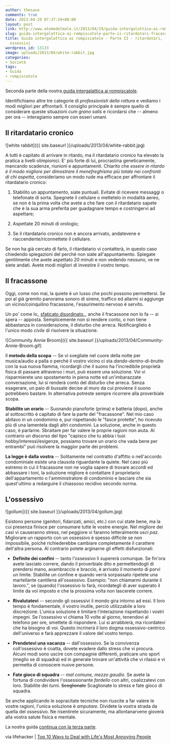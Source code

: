 ```yaml
---
author: thesave
comments: true
date: 2013-04-29 07:37:19+00:00
layout: post
link: http://www.atomodelmale.it/2013/04/29/guida-intergalattica-ai-rompiscatole-parte-ii-ritardatari-fracassoni-e-ossessivi/
slug: guida-intergalattica-ai-rompiscatole-parte-ii-ritardatari-fracassoni-e-ossessivi
title: Guida intergalattica ai rompiscatole - Parte II - ritardatari, fracassoni e
  ossessivi
wordpress_id: 13133
image: uploads/2013/04/white-rabbit.jpg
categories:
- Società
tags:
- Guida
- rompiscatole
---
```


Seconda parte della nostra[ guida intergalattica ai rompiscatole](/?s=guida+intergalattica+ai+rompiscatole).

Identifichiamo altre tre categorie di _professionisti della rottura_ e vediamo i modi migliori per affrontarli. Il consiglio principale è sempre quello di considerare queste situazioni _cum grano salis_ e ricordarsi che -- almeno per ora -- interagiamo sempre con esseri umani.

## Il ritardatario cronico

![white rabbit]({{ site.baseurl }}/uploads/2013/04/white-rabbit.jpg)

A tutti è capitato di arrivare in ritardo, ma il ritardatario cronico ha elevato la pratica a livelli olimpionici. E' più forte di lui, procrastina geneticamente, mancando scadenze, riunioni e appuntamenti. Chiarito che _essere in ritardo è il modo migliore per dimostrare il menefreghismo più totale nei confronti di chi aspetta_, consideriamo un modo rude ma efficace per affrontare il ritardatario cronico:

	
  1. Stabilito un appuntamento, siate puntuali. Evitate di ricevere messaggi o telefonate di sorta. Spegnete il cellulare o mettetelo in modalità aereo, se non è la prima volta che avete a che fare con il ritardatario sapete che è la sua arma preferita per guadagnare tempo e costringervi ad aspettare;

	
  2. Aspettate 20 minuti di orologio;

	
  3. Se il ritardatario cronico non è ancora arrivato, andatevene e riaccendente/riconnettete il cellulare.

Se non ha già cercato di farlo, il ritardatario vi contatterà, in questo caso chiedendo spiegazioni del perché non siate all'appuntamento. Spiegate gentilmente che avete aspettato 20 minuti e non vedendo nessuno, ve ne siete andati. Avete modi migliori di investire il vostro tempo.

## Il fracassone

Oggi, come non mai, la quiete è un lusso che pochi possono permettersi. Se poi al già gremito panorama sonoro di sirene, traffico ed allarmi si aggiunge un vicino/coinquilino fracassone, l'esaurimento nervoso è servito.

Un po' come lo_ [sfaticato disordinato](/2013/04/27/guida-intergalattica-ai-rompiscatole-parte-i-saltafila-sfaticati-e-criticoni.html)_, anche il fracassone non lo fa -- si spera -- apposta. Semplicemente non si rendere conto, o non tiene abbastanza in considerazione, il disturbo che arreca. Notificarglielo è l'unico modo _civile_ di risolvere la situazione.

![Community Annie Broom]({{ site.baseurl }}/uploads/2013/04/Community-Annie-Broom.gif)

Il **metodo della scopa** -- Se vi svegliate nel cuore della notte per musica/audio a palla o perché il vostro vicino ci sta _dando-dentro-di-brutto_ con la sua nuova fiamma, ricordargli che il suono ha l'incredibile proprietà fisica di passare attraverso i muri, può essere una soluzione. Voi vi risparmierete uno spostamento in piena notte ed un'imbarazzate conversazione, lui si renderà conto del disturbo che arreca. Senza esagerare, un paio di bussate decise al muro da cui proviene il suono potrebbero bastare. In alternativa potreste sempre ricorrere alla proverbiale scopa.

**Stabilite un orario** -- Suonando pianoforte (prima) e batteria (dopo), anche al sottoscritto è capitato di fare la parte del "fracassone". Nel mio caso abitavo in un condominio e, pur rispettando le "fasce protette", ho ricevuto più di una lamentela dagli altri condomini. La soluzione, anche in questo caso, è parlarne. Sbraitare per far valere le proprie ragioni non aiuta. Al contrario un discorso del tipo "capisco che tu abbia i tuoi hobby/interessi/esigenze, possiamo trovare un orario che vada bene per entrambi" può risolvere la maggior parte dei problemi.

**La legge è dalla vostra** -- Solitamente nel contratto d'affitto o nell'accordo condominiale esiste una clausola riguardante la quiete. Nel caso più estremo in cui il fracassone non ne voglia sapere di trovare accordi ed abbassare i toni, la soluzione migliore è contattare il proprietario dell'appartamento o l'amministratore di condominio e lasciare che sia quest'ultimo a redarguire il chiassoso recidivo secondo norma.

## L'ossessivo

![gollum]({{ site.baseurl }}/uploads/2013/04/gollum.jpg)

Esistono persone (genitori, fidanzati, amici, etc.) con cui state bene, ma la cui presenza finisce per consumare tutte le vostre energie. Nel migliore dei casi vi causeranno stress, nel peggiore vi faranno letteralmente _uscì paz_. Migliorare un rapporto con un ossessivo è spesso difficile se non impossibile, poiché richiederebbe cambiare completamente il carattere dell'altra persona. Al contrario potete arginarne gli effetti disfunzionali:

	
  * **Definite dei confini** -- tanto l'ossessivo li supererà comunque. Se fin'ora avete lasciato correre, dando il proverbiale dito e permettendogli di prendersi mano, avambraccio e braccio, è arrivato il momento di porvi un limite. Stabilite un confine e quando verrà sorpassato ripetete una martellante cantilena all'ossessivo. Esempio: "non chiamarmi durante il lavoro.", se (quando) l'ossessivo lo farà, ricordategli di aver superato il limite da voi imposto e che la prossima volta non lascerete correre.

	
  * **Rivalutatevi** -- secondo gli ossessivi il mondo gira intorno ad essi. Il loro tempo è fondamentale, il vostro inutile, perciò utilizzabile a loro discrezione. L'unica soluzione è limitare l'interazione rispettando i vostri impegni. Se l'ossessivo vi chiama 10 volte al giorno, tenendovi al telefono per ore, smettete di rispondere. Lui si arrabbierà, ma ricordatevi che ha bisogno di voi. Questo incrinerà il loro dogma ossessivo-centrico dell'universo e farà apprezzare il valore del vostro tempo.

	
  * **Prendetevi una vacanza** -- dall'ossessivo. Se la convivenza coll'ossessivo è coatta, dovete evadere dallo stress che vi procura. Alcuni modi sono uscire con compagnie differenti, praticare uno sport (meglio se di squadra) ed in generale trovare un'attività che vi rilassi e vi permetta di conoscere nuove persone.

	
  * **Fate gioco di squadra** -- _mal comune, mezzo gaudio_. Se avete la fortuna di condividere l'ossessionante _fardello_ con altri, coalizzatevi con loro. Stabilite dei _turni_. <del>Scoglionate</del> Scaglionate lo stress e fate gioco di squadra.

Se anche applicando le sopracitate tecniche non riuscite a far valere le vostre ragioni, l'unica soluzione è _amputare_. Dividete la vostra strada da quella del ossessivo. Ne risentirete sicuramente, ma allontanarvene gioverà alla vostra salute fisica e mentale.

La nostra guida [continua con la terza parte](/2013/05/01/guida-intergalattica-ai-rompiscatole-parte-iii-manipolatori-antipatici-e.html).

via lifehacker | [Top 10 Ways to Deal with Life's Most Annoying People](http://lifehacker.com/5991919/top-10-ways-to-deal-with-lifes-most-annoying-people)
